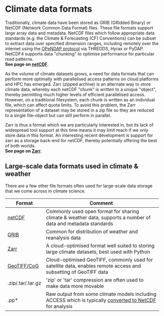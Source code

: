 # Climate data formats

Traditionally, climate data have been stored as GRIB (GRIdded Binary) or NetCDF (Network Common Data Format) files. These file formats support large array data and metadata. NetCDF files which follow appropriate data standards (e.g. the Climate & Forecasting (CF) Conventions) can be subset to extract data over specified dimension ranges, including remotely over the internet using the [OPeNDAP protocol](https://www.opendap.org/) via THREDDS, Hyrax or PyDAP. NetCDF4 supports data "chunking" to optimise performance for particular read patterns.</br>
**See page on [netCDF](data-netcdf.md)**.

As the volume of climate datasets grows, a need for data formats that can perform more optimally with parallelised access patterns on cloud platforms and HPC has emerged. Zarr (zipped archive) is an alternate way to store climate data, whereby each netCDF "chunk" is written to a unique "object", thereby permitting much higher levels of efficient parallelised access. However, on a traditional filesystem, each chunk is written as an individual file, which can affect quota limits. To avoid this problem, the Zarr representation of a dataset may be stored in a zip file so they are reduced to a single file-object but can still perform in parallel.

Zarr is thus a format which we are particularly interested in, but its lack of widespread tool support at this time means it may limit reach if we only store data in this format.
An interesting recent development is support for zarr as a storage back-end for netCDF, thereby potentially offering the best of both worlds.</br>
**See page on [Zarr](data-zarr.md)**.

## Large-scale data formats used in climate & weather

There are a few other file formats often used for large-scale data storage that we come across in climate science.

| Format | Comment |
|--------|---------|
| [netCDF](https://www.unidata.ucar.edu/software/netcdf/) | Commonly used open format for sharing climate & weather data, supports a number of data and metadata standards |
| [GRIB](https://en.wikipedia.org/wiki/GRIB) | Common for distribution of weather and reanalysis data |
| [Zarr](https://zarr.readthedocs.io/en/stable/) | A cloud-optimised format well suited to storing large climate datasets, best used with Python |
| [GeoTIFF/CoG](https://www.cogeo.org/) | Cloud-optimised GeoTIFF, commonly used for satellite data, enables remote access and subsetting of GeoTIFF data |
| .zip/.tar/.tar.gz | 'zip' or 'tar' compression are often used to make data more movable |
| .pp* | Raw output from some climate models including ACCESS which is typically [converted to NetCDF](http://climate-cms.wikis.unsw.edu.au/Analysing_UM_outputs) for analysis |
